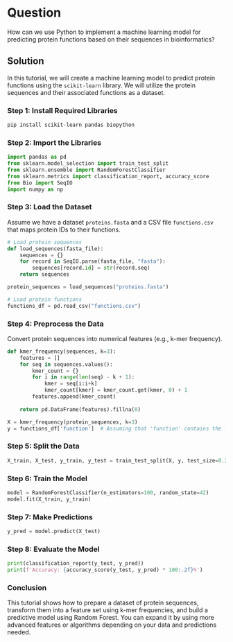 # Question
How can we use Python to implement a machine learning model for predicting protein functions based on their sequences in bioinformatics?

## Solution

In this tutorial, we will create a machine learning model to predict protein functions using the `scikit-learn` library. We will utilize the protein sequences and their associated functions as a dataset.

### Step 1: Install Required Libraries

```bash
pip install scikit-learn pandas biopython
```

### Step 2: Import the Libraries

```python
import pandas as pd
from sklearn.model_selection import train_test_split
from sklearn.ensemble import RandomForestClassifier
from sklearn.metrics import classification_report, accuracy_score
from Bio import SeqIO
import numpy as np
```

### Step 3: Load the Dataset

Assume we have a dataset `proteins.fasta` and a CSV file `functions.csv` that maps protein IDs to their functions.

```python
# Load protein sequences
def load_sequences(fasta_file):
    sequences = {}
    for record in SeqIO.parse(fasta_file, "fasta"):
        sequences[record.id] = str(record.seq)
    return sequences

protein_sequences = load_sequences("proteins.fasta")

# Load protein functions
functions_df = pd.read_csv("functions.csv")
```

### Step 4: Preprocess the Data

Convert protein sequences into numerical features (e.g., k-mer frequency).

```python
def kmer_frequency(sequences, k=3):
    features = []
    for seq in sequences.values():
        kmer_count = {}
        for i in range(len(seq) - k + 1):
            kmer = seq[i:i+k]
            kmer_count[kmer] = kmer_count.get(kmer, 0) + 1
        features.append(kmer_count)
    
    return pd.DataFrame(features).fillna(0)

X = kmer_frequency(protein_sequences, k=3)
y = functions_df['function']  # Assuming that 'function' contains the labels
```

### Step 5: Split the Data

```python
X_train, X_test, y_train, y_test = train_test_split(X, y, test_size=0.2, random_state=42)
```

### Step 6: Train the Model

```python
model = RandomForestClassifier(n_estimators=100, random_state=42)
model.fit(X_train, y_train)
```

### Step 7: Make Predictions

```python
y_pred = model.predict(X_test)
```

### Step 8: Evaluate the Model

```python
print(classification_report(y_test, y_pred))
print(f'Accuracy: {accuracy_score(y_test, y_pred) * 100:.2f}%')
```

### Conclusion

This tutorial shows how to prepare a dataset of protein sequences, transform them into a feature set using k-mer frequencies, and build a predictive model using Random Forest. You can expand it by using more advanced features or algorithms depending on your data and predictions needed.